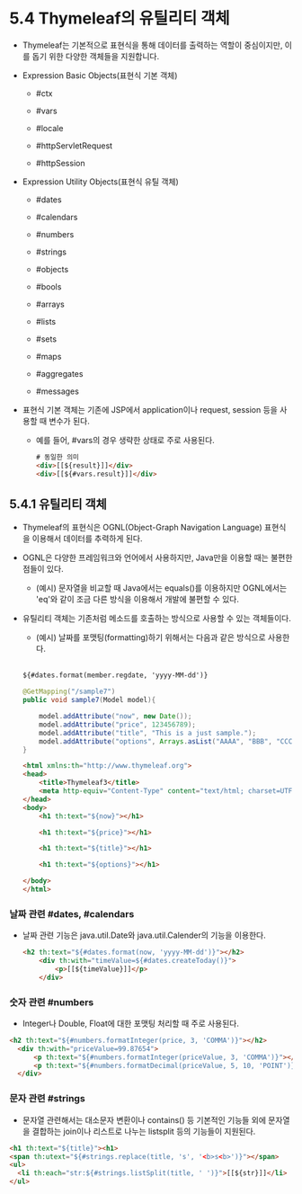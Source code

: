 # 5.4 Thymeleaf의 유틸리티 객체

 - Thymeleaf는 기본적으로 표현식을 통해 데이터를 출력하는 역할이 중심이지만, 이를 돕기 위한 다양한 객체들을 지원합니다.

  - Expression Basic Objects(표현식 기본 객체)

     - #ctx

     - #vars

     - #locale

     - #httpServletRequest

     - #httpSession

  - Expression Utility Objects(표현식 유틸 객체)

     - #dates

     - #calendars

     - #numbers

     - #strings

     - #objects

     - #bools

     - #arrays

     - #lists

     - #sets

     - #maps

     - #aggregates

     - #messages

  - 표현식 기본 객체는 기존에 JSP에서 application이나 request, session 등을 사용할 때 변수가 된다.

     - 예를 들어, #vars의 경우 생략한 상태로 주로 사용된다.

        ```HTML
        # 동일한 의미
        <div>[[${result}]]</div>
        <div>[[${#vars.result}]]</div>
        ```

## 5.4.1 유틸리티 객체

  - Thymeleaf의 표현식은 OGNL(Object-Graph Navigation Language) 표현식을 이용해서 데이터를 추력하게 된다.

  - OGNL은 다양한 프레임워크와 언어에서 사용하지만, Java만을 이용할 때는 불편한 점들이 있다.

    - (예시) 문자열을 비교할 때 Java에서는 equals()를 이용하지만 OGNL에서는 'eq'와 같이 조금 다른 방식을 이용해서 개발에 불편할 수 있다.

  - 유틸리티 객체는 기존처럼 메소드를 호출하는 방식으로 사용할 수 있는 객체들이다.

    - (예시) 날짜를 포맷팅(formatting)하기 위해서는 다음과 같은 방식으로 사용한다.

    <br />

    ```HTML
    ${#dates.format(member.regdate, 'yyyy-MM-dd')}
    ```

    ```Java
    @GetMapping("/sample7")
    public void sample7(Model model){

        model.addAttribute("now", new Date());
        model.addAttribute("price", 123456789);
        model.addAttribute("title", "This is a just sample.");
        model.addAttribute("options", Arrays.asList("AAAA", "BBB", "CCC", "DDD"));
    }
    ```

    ```HTML
    <html xmlns:th="http://www.thymeleaf.org">
    <head>
        <title>Thymeleaf3</title>
        <meta http-equiv="Content-Type" content="text/html; charset=UTF-8" >
    </head>
    <body>
        <h1 th:text="${now}"></h1>

        <h1 th:text="${price}"></h1>

        <h1 th:text="${title}"></h1>

        <h1 th:text="${options}"></h1>

    </body>
    </html>
    ```

### 날짜 관련 #dates, #calendars

  - 날짜 관련 기능은 java.util.Date와 java.util.Calender의 기능을 이용한다.

    ```HTML
    <h2 th:text="${#dates.format(now, 'yyyy-MM-dd')}"></h2>
        <div th:with="timeValue=${#dates.createToday()}">
            <p>[[${timeValue}]]</p>
        </div>
    ```

### 숫자 관련 #numbers 

  - Integer나 Double, Float에 대한 포맷팅 처리할 때 주로 사용된다.

  ```HTML
  <h2 th:text="${#numbers.formatInteger(price, 3, 'COMMA')}"></h2>
    <div th:with="priceValue=99.87654">
        <p th:text="${#numbers.formatInteger(priceValue, 3, 'COMMA')}"></p>
        <p th:text="${#numbers.formatDecimal(priceValue, 5, 10, 'POINT')}"></p>
    </div>
  ```

### 문자 관련 #strings

  - 문자열 관련해서는 대소문자 변환이나 contains() 등 기본적인 기능들 외에 문자열을 결합하는 join이나 리스트로 나누는 listsplit 등의 기능들이 지원된다.

  ```HTML
  <h1 th:text="${title}"><h1>
  <span th:utext="${#strings.replace(title, 's', '<b>s<b>')}"></span>
  <ul>
    <li th:each="str:${#strings.listSplit(title, ' ')}">[[${str}]]</li>
  </ul>
  ```